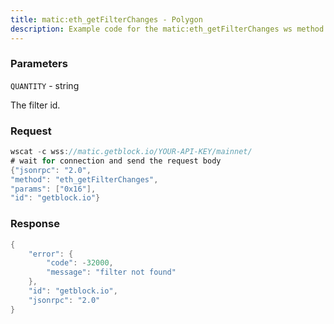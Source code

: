 ```yaml
---
title: matic:eth_getFilterChanges - Polygon
description: Example code for the matic:eth_getFilterChanges ws method. Сomplete guide on how to use matic:eth_getFilterChanges ws in GetBlock.io Web3 documentation.
---
```


### Parameters


`QUANTITY` - string

The filter id.

### Request

``` java
wscat -c wss://matic.getblock.io/YOUR-API-KEY/mainnet/ 
# wait for connection and send the request body 
{"jsonrpc": "2.0",
"method": "eth_getFilterChanges",
"params": ["0x16"],
"id": "getblock.io"}
```

###  Response

``` java
{
    "error": {
        "code": -32000,
        "message": "filter not found"
    },
    "id": "getblock.io",
    "jsonrpc": "2.0"
}
```

